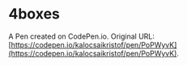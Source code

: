 # 4boxes

A Pen created on CodePen.io. Original URL: [https://codepen.io/kalocsaikristof/pen/PoPWyvK](https://codepen.io/kalocsaikristof/pen/PoPWyvK).


